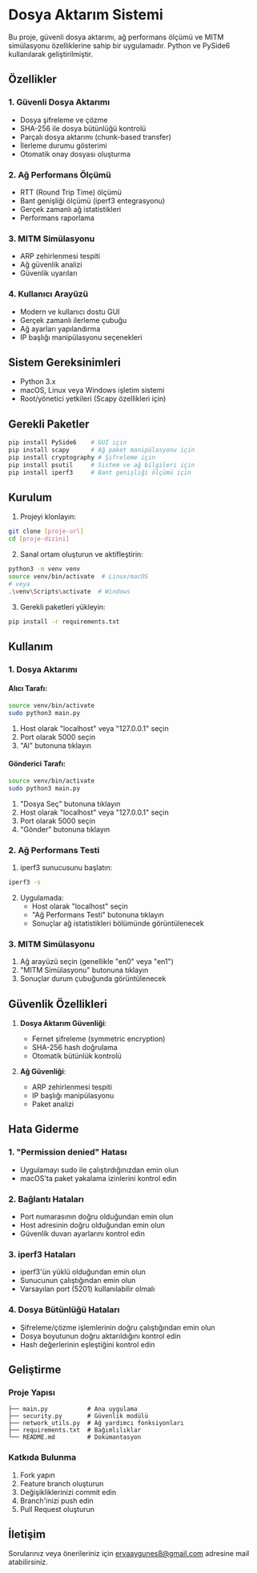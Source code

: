 # Dosya Aktarım Sistemi

Bu proje, güvenli dosya aktarımı, ağ performans ölçümü ve MITM simülasyonu özelliklerine sahip bir uygulamadır. Python ve PySide6 kullanılarak geliştirilmiştir.

## Özellikler

### 1. Güvenli Dosya Aktarımı
- Dosya şifreleme ve çözme
- SHA-256 ile dosya bütünlüğü kontrolü
- Parçalı dosya aktarımı (chunk-based transfer)
- İlerleme durumu gösterimi
- Otomatik onay dosyası oluşturma

### 2. Ağ Performans Ölçümü
- RTT (Round Trip Time) ölçümü
- Bant genişliği ölçümü (iperf3 entegrasyonu)
- Gerçek zamanlı ağ istatistikleri
- Performans raporlama

### 3. MITM Simülasyonu
- ARP zehirlenmesi tespiti
- Ağ güvenlik analizi
- Güvenlik uyarıları

### 4. Kullanıcı Arayüzü
- Modern ve kullanıcı dostu GUI
- Gerçek zamanlı ilerleme çubuğu
- Ağ ayarları yapılandırma
- IP başlığı manipülasyonu seçenekleri

## Sistem Gereksinimleri

- Python 3.x
- macOS, Linux veya Windows işletim sistemi
- Root/yönetici yetkileri (Scapy özellikleri için)

## Gerekli Paketler

```bash
pip install PySide6    # GUI için
pip install scapy      # Ağ paket manipülasyonu için
pip install cryptography # Şifreleme için
pip install psutil     # Sistem ve ağ bilgileri için
pip install iperf3     # Bant genişliği ölçümü için
```

## Kurulum

1. Projeyi klonlayın:
```bash
git clone [proje-url]
cd [proje-dizini]
```

2. Sanal ortam oluşturun ve aktifleştirin:
```bash
python3 -m venv venv
source venv/bin/activate  # Linux/macOS
# veya
.\venv\Scripts\activate  # Windows
```

3. Gerekli paketleri yükleyin:
```bash
pip install -r requirements.txt
```

## Kullanım

### 1. Dosya Aktarımı

#### Alıcı Tarafı:
```bash
source venv/bin/activate
sudo python3 main.py
```
1. Host olarak "localhost" veya "127.0.0.1" seçin
2. Port olarak 5000 seçin
3. "Al" butonuna tıklayın

#### Gönderici Tarafı:
```bash
source venv/bin/activate
sudo python3 main.py
```
1. "Dosya Seç" butonuna tıklayın
2. Host olarak "localhost" veya "127.0.0.1" seçin
3. Port olarak 5000 seçin
4. "Gönder" butonuna tıklayın

### 2. Ağ Performans Testi

1. iperf3 sunucusunu başlatın:
```bash
iperf3 -s
```

2. Uygulamada:
   - Host olarak "localhost" seçin
   - "Ağ Performans Testi" butonuna tıklayın
   - Sonuçlar ağ istatistikleri bölümünde görüntülenecek

### 3. MITM Simülasyonu

1. Ağ arayüzü seçin (genellikle "en0" veya "en1")
2. "MITM Simülasyonu" butonuna tıklayın
3. Sonuçlar durum çubuğunda görüntülenecek

## Güvenlik Özellikleri

1. **Dosya Aktarım Güvenliği**:
   - Fernet şifreleme (symmetric encryption)
   - SHA-256 hash doğrulama
   - Otomatik bütünlük kontrolü

2. **Ağ Güvenliği**:
   - ARP zehirlenmesi tespiti
   - IP başlığı manipülasyonu
   - Paket analizi

## Hata Giderme

### 1. "Permission denied" Hatası
- Uygulamayı sudo ile çalıştırdığınızdan emin olun
- macOS'ta paket yakalama izinlerini kontrol edin

### 2. Bağlantı Hataları
- Port numarasının doğru olduğundan emin olun
- Host adresinin doğru olduğundan emin olun
- Güvenlik duvarı ayarlarını kontrol edin

### 3. iperf3 Hataları
- iperf3'ün yüklü olduğundan emin olun
- Sunucunun çalıştığından emin olun
- Varsayılan port (5201) kullanılabilir olmalı

### 4. Dosya Bütünlüğü Hataları
- Şifreleme/çözme işlemlerinin doğru çalıştığından emin olun
- Dosya boyutunun doğru aktarıldığını kontrol edin
- Hash değerlerinin eşleştiğini kontrol edin

## Geliştirme

### Proje Yapısı
```
├── main.py           # Ana uygulama
├── security.py       # Güvenlik modülü
├── network_utils.py  # Ağ yardımcı fonksiyonları
├── requirements.txt  # Bağımlılıklar
└── README.md         # Dokümantasyon
```

### Katkıda Bulunma
1. Fork yapın
2. Feature branch oluşturun
3. Değişikliklerinizi commit edin
4. Branch'inizi push edin
5. Pull Request oluşturun



## İletişim

Sorularınız veya önerileriniz için ervaaygunes8@gmail.com adresine mail atabilirsiniz. 
